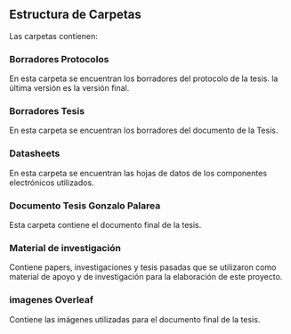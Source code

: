 ## Estructura de Carpetas
Las carpetas contienen:

### Borradores Protocolos
En esta carpeta se encuentran los borradores del protocolo de la tesis. la última versión es la versión final. 

### Borradores Tesis 
En esta carpeta se encuentran los borradores del documento de la Tesis.

### Datasheets 
En esta carpeta se encuentran las hojas de datos de los componentes electrónicos utilizados.

### Documento Tesis Gonzalo Palarea
Esta carpeta contiene el documento final de la tesis.

### Material de investigación
Contiene papers, investigaciones y tesis pasadas que se utilizaron como material de apoyo y de investigación para la elaboración de este proyecto. 

### imagenes Overleaf
Contiene las imágenes utilizadas para el documento final de la tesis.


